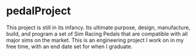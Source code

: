 # pedalProject
This project is still in its infancy. Its ultimate purpose, design, manufacture, build, and program a set of Sim Racing Pedals that are compatible with all major sims on the market. This is an engineering project I work on in my free time, with an end date set for when I graduate.
